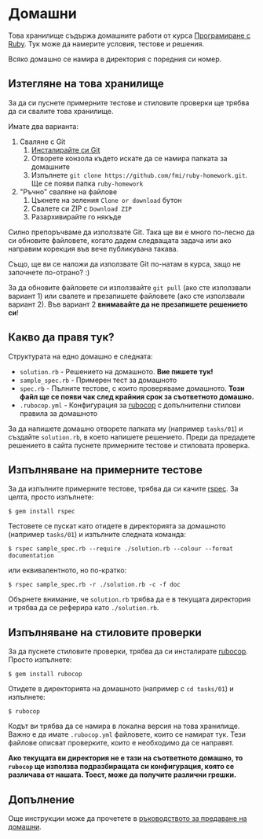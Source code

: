 # Домашни

Това хранилище съдържа домашните работи от курса [Програмиране с Ruby](http://fmi.ruby.bg). Тук може да намерите условия, тестове и решения.

Всяко домашно се намира в директория с поредния си номер.

## Изтегляне на това хранилище

За да си пуснете примерните тестове и стиловите проверки ще трябва да си свалите това хранилище.

Имате два варианта:

1. Сваляне с Git
    1. [Инсталирайте си Git](https://git-scm.com/downloads)
    2. Отворете конзола където искате да се намира папката за домашните
    3. Изпълнете `git clone https://github.com/fmi/ruby-homework.git`. Ще се появи папка `ruby-homework`
2. "Ръчно" сваляне на файлове
    1. Цъкнете на зеления `Clone or download` бутон
    2. Свалете си ZIP с `Download ZIP`
    3. Разархивирайте го някъде

Силно препоръчваме да използвате Git. Така ще ви е много по-лесно да си обновите файловете, когато дадем следващата задача или ако направим корекция във вече публикувана такава.

Също, ще ви се наложи да използвате Git по-натам в курса, защо не започнете по-отрано? :)

За да обновите файловете си използвайте `git pull` (ако сте използвали вариант 1) или свалете и презапишете файловете (ако сте използвали вариант 2). Във вариант 2 **внимавайте да не презапишете решението си**!

## Какво да правя тук?

Структурата на едно домашно е следната:

- `solution.rb` - Решението на домашното. **Вие пишете тук!**
- `sample_spec.rb` - Примерен тест за домашното
- `spec.rb` - Пълните тестове, с които проверяваме домашното. **Този файл ще се появи чак след крайния срок за съответното домашно.**
- `.rubocop.yml` - Конфигурация за [rubocop](https://github.com/bbatsov/rubocop) с допълнителни стилови правила за домашното

За да напишете домашно отворете папката му (например `tasks/01`) и създайте `solution.rb`, в което напишете решението.
Преди да предадете решението в сайта пуснете примерните тестове и стиловата проверка.

## Изпълняване на примерните тестове

За да изпълните примерните тестове, трябва да си качите [rspec](https://www.relishapp.com/rspec). За целта, просто изпълнете:

    $ gem install rspec

Тестовете се пускат като отидете в директорията за домашното (например `tasks/01`) и изпълните следната команда:

    $ rspec sample_spec.rb --require ./solution.rb --colour --format documentation

или еквивалентното, но по-кратко:

    $ rspec sample_spec.rb -r ./solution.rb -c -f doc

Обърнете внимание, че `solution.rb` трябва да е в текущата директория и трябва да се реферира като `./solution.rb`.

## Изпълняване на стиловите проверки

За да пуснете стиловите проверки, трябва да си инсталирате [rubocop](https://github.com/bbatsov/rubocop). Просто изпълнете:

    $ gem install rubocop

Отидете в директорията на домашното (например с `cd tasks/01`) и изпълнете:

    $ rubocop

Кодът ви трябва да се намира в локална версия на това хранилище. Важно е да имате `.rubocop.yml` файловете, които се намират тук. Тези файлове описват проверките, които е необходимо да се направят.

**Ако текущата ви директория не е тази на съответното домашно, то `rubocop` ще използва подразбиращата си конфигурация, която се различава от нашата. Тоест, може да получите различни грешки.**

## Допълнение

Още инструкции може да прочетете в [ръководството за предаване на домашни](http://fmi.ruby.bg/tasks/guide).
